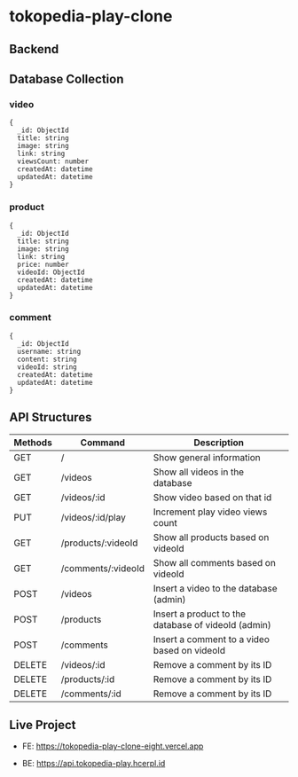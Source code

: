 # tokopedia-play-clone

## Backend

## Database Collection

### video

```
{
  _id: ObjectId
  title: string
  image: string
  link: string
  viewsCount: number
  createdAt: datetime
  updatedAt: datetime
}
```

### product

```
{
  _id: ObjectId
  title: string
  image: string
  link: string
  price: number
  videoId: ObjectId
  createdAt: datetime
  updatedAt: datetime
}
```

### comment

```
{
  _id: ObjectId
  username: string
  content: string
  videoId: string
  createdAt: datetime
  updatedAt: datetime
}
```

## API Structures

| Methods | Command            | Description                                         |
| ------- | ------------------ | --------------------------------------------------- |
| GET     | /                  | Show general information                            |
| GET     | /videos            | Show all videos in the database                     |
| GET     | /videos/:id        | Show video based on that id                         |
| PUT     | /videos/:id/play   | Increment play video views count                    |
| GET     | /products/:videoId | Show all products based on videoId                  |
| GET     | /comments/:videoId | Show all comments based on videoId                  |
| POST    | /videos            | Insert a video to the database (admin)              |
| POST    | /products          | Insert a product to the database of videoId (admin) |
| POST    | /comments          | Insert a comment to a video based on videoId        |
| DELETE  | /videos/:id        | Remove a comment by its ID                          |
| DELETE  | /products/:id      | Remove a comment by its ID                          |
| DELETE  | /comments/:id      | Remove a comment by its ID                          |

## Live Project

- FE: https://tokopedia-play-clone-eight.vercel.app

- BE: https://api.tokopedia-play.hcerpl.id
